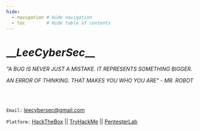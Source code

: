 ```yaml
---
hide:
  - navigation # Hide navigation
  - toc        # Hide table of contents
---
```


# \_\__LeeCyberSec_\_\_

*"A BUG IS NEVER JUST A MISTAKE. IT REPRESENTS SOMETHING BIGGER.*

*AN ERROR OF THINKING. THAT MAKES YOU WHO YOU ARE" - MR. ROBOT*

<br>

<script src="https://www.hackthebox.eu/badge/167764"></script>

<br>

`Email:` [leecybersec@gmail.com](mailto:leecybersec@gmail.com)

`Platform:` [HackTheBox](https://www.hackthebox.eu/profile/167764) || [TryHackMe](https://tryhackme.com/p/leecybersec) || [PentesterLab](https://pentesterlab.com/profile/leecybersec)
